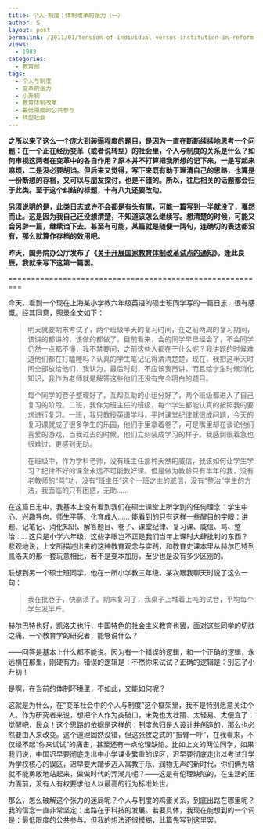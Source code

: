 ```yaml
---
title: 个人·制度：体制改革的张力（一）
author: S
layout: post
permalink: /2011/01/tension-of-individual-versus-institution-in-reform-1/
views:
  - 1983
categories:
  - 教育部
tags:
  - 个人与制度
  - 变革的张力
  - 小升初
  - 教育体制改革
  - 最低限度的公共参与
  - 转型社会
---
```

**之所以来了这么一个庞大到装逼程度的题目，是因为一直在断断续续地思考一个问题：在一个正在经历变革（或者说转型）的社会里，个人与制度的关系是什么？如何审视这两者在变革中的各自作用？原本并不打算把我所想的记下来，一是写起来麻烦，二是没必要胡诌。但后来又觉得，写下来既有助于理清自己的思路，也算是一份断想的存档，又可以与朋友探讨，也是不错的。所以，往后相关的话题都会归于此类。至于这个纠结的标题，十有八九还要改动。**

**另须说明的是，此类日志或许不会都是有头有尾，可能一篇写到一半就没了，戛然而止。这是因为我自己还没想清楚，不知道该怎么继续写。想清楚的时候，可能又会另辟一篇，继续诌下去。甚至有可能，某篇就是随便一两句，连确切的表达都没有，那么就算作存档的效用吧。**

**昨天，国务院办公厅发布了《<a href="http://www.gov.cn/zwgk/2011-01/12/content_1783332.htm" target="_blank">关于开展国家教育体制改革试点的通知</a>》。逢此良辰，我就来写下这第一篇罢。**

=========================================================

今天，看到一个现在上海某小学教六年级英语的硕士班同学写的一篇日志，很有感慨。经其同意，照录全文如下：

> 明天就要期末考试了，两个班级半天的复习时间，在之前两周的复习期间，该讲的都讲的，该做的都做了。目前看来，会的同学早已经会了，不会同学仍然一点都不懂，我不禁要问，之前这些人都在干什么呢？我讲题的时候难道他们都在打瞌睡吗？认真的学生笔记记得清清楚楚，现在，我把这半天时间全部放给他们，我认为，最后时刻，不应该我再讲，而且给学生时候消化知识，我作为老师就是解答这些他们还没有完全明白的题目。
> 
> 每个同学的卷子整理好了，互帮互助的小组分好了，两个班级都进入了自己复习的阶段。二班，我作为班主任的班级，每个学生都能认真的按照我的要求进行复习。一班，我只教授英语学科，平时课堂纪律就很成问题，今天的复习课就成了很多学生的乐园，他们手里拿着卷子，可是嘴里却在谈论他们喜爱的游戏，当我过去的时候，他们立刻装成学习的样子。我感到很着急也很难过，更感到无助。
> 
> 在班级中，作为学科老师，没有班主任那种天然的威信，我该如何让学生学习？纪律不好的课堂永远不可能教好课。但是做为教龄只有半年的我，没有老教师的“骂”功，没有“班主任”这个一班之主的威信，没有“整治”学生的方法，我面临的只有困惑，无助……

在这篇日志中，我基本上没有看到我们在硕士课堂上所学到的任何理念：学生中心、兴趣导向、师生平等、化育成人…… 能看到的只有这样一些醒目的字眼：讲题、记笔记、消化知识、解答题目、卷子、课堂纪律、复习课、威信、骂、整治…… 这只是小学六年级，这些字眼岂不正是我们当年上课时大肆批判的东西？悲观地说，上文所描述出来的这种教育观念与实践，和教育史课本里从赫尔巴特到凯洛夫的那一套玩意相比，若不是变本加厉，至少也是没有多少区别的。

联想到另一个硕士班同学，他在一所小学教三年级，某次跟我聊天时说了这么一句：

> 我在批卷子，快崩溃了。期末复习了，我桌子上堆着上吨的试卷，平均每个学生发半斤。

赫尔巴特也好，凯洛夫也行，中国特色的社会主义教育也罢，面对这些同学的切肤之痛，一个教育学的研究者，能够说什么？

——回答是基本上什么都不能说。因为有一个错误的逻辑，和一个正确的逻辑，永远横在那里，刚硬有力。错误的逻辑是：不然你来试试？正确的逻辑是：别忘了小升初！

是啊，在当前的体制环境里，不如此，又能如何呢？

这就是为什么，在“变革社会中的个人与制度”这个框架里，我不是特别愿意关注个人。作为研究者来说，想把个人作为突破口，未免也太壮丽、太轻易、太便宜了：觉醒吧，民众！这个思路的依据是这样的：制度总归是人设计并创造的，那么也必然要由人来改变。这个道理固然没错，但这张牧之式的“振臂一呼”，在我看来，不仅经不起“你来试试”的痛击，甚至还有一点伦理缺陷。比如上文的两位同学，如果我们说，中国迟早要彻底走出中小学课业繁重的误区，迟早要彻底走出以考试升学为学校核心的误区，迟早要大踏步迈入寓教于乐、润物无声的新时代，你们俩为啥就不能勇敢地站起来，做做时代的弄潮儿呢？——这是有伦理缺陷的，在生活的压力面前，没有人有权要求他人以最高的行为标准处世。

那么，怎么破解这个张力的迷局呢？个人与制度的鸡蛋关系，到底出路在哪里呢？我的信念一直非常坚定：出路在于科技的发展。若要具体，我现在能想到的一个词是：最低限度的公共参与。但我的想法还很模糊，此篇先写到这里罢。